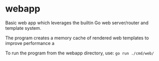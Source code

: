 # webapp
Basic web app which leverages the builtin Go web server/router and template system.

The program creates a memory cache of rendered web templates to improve performance a

To run the program from the webapp directory, use: `go run ./cmd/web/`
    
